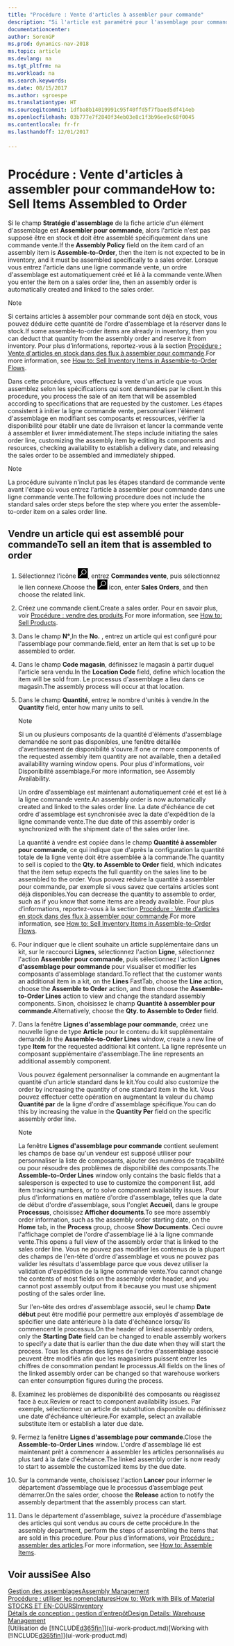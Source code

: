 ```yaml
---
title: "Procédure : Vente d'articles à assembler pour commande"
description: "Si l'article est paramétré pour l'assemblage pour commande, alors l'article ne devrait pas être en stock, et doit être assemblé spécifiquement à une commande vente. Lorsque vous entrez l'article dans une ligne commande vente, un ordre d'assemblage est automatiquement créé et lié à la commande vente."
documentationcenter: 
author: SorenGP
ms.prod: dynamics-nav-2018
ms.topic: article
ms.devlang: na
ms.tgt_pltfrm: na
ms.workload: na
ms.search.keywords: 
ms.date: 08/15/2017
ms.author: sgroespe
ms.translationtype: HT
ms.sourcegitcommit: 1dfba8b14019991c95f40ffd5f7fbaed5df414eb
ms.openlocfilehash: 03b777e7f2840f34eb03e8c1f3b96ee9c68f0045
ms.contentlocale: fr-fr
ms.lasthandoff: 12/01/2017

---
```

# <a name="how-to-sell-items-assembled-to-order"></a><span data-ttu-id="11d16-104">Procédure : Vente d'articles à assembler pour commande</span><span class="sxs-lookup"><span data-stu-id="11d16-104">How to: Sell Items Assembled to Order</span></span>
<span data-ttu-id="11d16-105">Si le champ **Stratégie d'assemblage** de la fiche article d'un élément d'assemblage est **Assembler pour commande**, alors l'article n'est pas supposé être en stock et doit être assemblé spécifiquement dans une commande vente.</span><span class="sxs-lookup"><span data-stu-id="11d16-105">If the **Assembly Policy** field on the item card of an assembly item is **Assemble-to-Order**, then the item is not expected to be in inventory, and it must be assembled specifically to a sales order.</span></span> <span data-ttu-id="11d16-106">Lorsque vous entrez l'article dans une ligne commande vente, un ordre d'assemblage est automatiquement créé et lié à la commande vente.</span><span class="sxs-lookup"><span data-stu-id="11d16-106">When you enter the item on a sales order line, then an assembly order is automatically created and linked to the sales order.</span></span>  

> [!NOTE]  
>  <span data-ttu-id="11d16-107">Si certains articles à assembler pour commande sont déjà en stock, vous pouvez déduire cette quantité de l'ordre d'assemblage et la réserver dans le stock.</span><span class="sxs-lookup"><span data-stu-id="11d16-107">If some assemble-to-order items are already in inventory, then you can deduct that quantity from the assembly order and reserve it from inventory.</span></span> <span data-ttu-id="11d16-108">Pour plus d’informations, reportez-vous à la section [Procédure : Vente d'articles en stock dans des flux à assembler pour commande](assembly-how-to-sell-assemble-to-order-items-and-inventory-items-together.md).</span><span class="sxs-lookup"><span data-stu-id="11d16-108">For more information, see [How to: Sell Inventory Items in Assemble-to-Order Flows](assembly-how-to-sell-assemble-to-order-items-and-inventory-items-together.md).</span></span>  

<span data-ttu-id="11d16-109">Dans cette procédure, vous effectuez la vente d'un article que vous assemblez selon les spécifications qui sont demandées par le client.</span><span class="sxs-lookup"><span data-stu-id="11d16-109">In this procedure, you process the sale of an item that will be assembled according to specifications that are requested by the customer.</span></span> <span data-ttu-id="11d16-110">Les étapes consistent à initier la ligne commande vente, personnaliser l'élément d'assemblage en modifiant ses composants et ressources, vérifier la disponibilité pour établir une date de livraison et lancer la commande vente à assembler et livrer immédiatement.</span><span class="sxs-lookup"><span data-stu-id="11d16-110">The steps include initiating the sales order line, customizing the assembly item by editing its components and resources, checking availability to establish a delivery date, and releasing the sales order to be assembled and immediately shipped.</span></span>  

> [!NOTE]  
>  <span data-ttu-id="11d16-111">La procédure suivante n'inclut pas les étapes standard de commande vente avant l'étape où vous entrez l'article à assembler pour commande dans une ligne commande vente.</span><span class="sxs-lookup"><span data-stu-id="11d16-111">The following procedure does not include the standard sales order steps before the step where you enter the assemble-to-order item on a sales order line.</span></span>  

## <a name="to-sell-an-item-that-is-assembled-to-order"></a><span data-ttu-id="11d16-112">Vendre un article qui est assemblé pour commande</span><span class="sxs-lookup"><span data-stu-id="11d16-112">To sell an item that is assembled to order</span></span>  
1.  <span data-ttu-id="11d16-113">Sélectionnez l'icône ![Page ou état pour la recherche](media/ui-search/search_small.png "Page ou état pour la recherche"), entrez **Commandes vente**, puis sélectionnez le lien connexe.</span><span class="sxs-lookup"><span data-stu-id="11d16-113">Choose the ![Search for Page or Report](media/ui-search/search_small.png "Search for Page or Report icon") icon, enter **Sales Orders**, and then choose the related link.</span></span>  
2.  <span data-ttu-id="11d16-114">Créez une commande client.</span><span class="sxs-lookup"><span data-stu-id="11d16-114">Create a sales order.</span></span> <span data-ttu-id="11d16-115">Pour en savoir plus, voir [Procédure : vendre des produits](sales-how-sell-products.md).</span><span class="sxs-lookup"><span data-stu-id="11d16-115">For more information, see [How to: Sell Products](sales-how-sell-products.md).</span></span>  
3.  <span data-ttu-id="11d16-116">Dans le champ **N°**,</span><span class="sxs-lookup"><span data-stu-id="11d16-116">In the **No.**</span></span> <span data-ttu-id="11d16-117">, entrez un article qui est configuré pour l'assemblage pour commande.</span><span class="sxs-lookup"><span data-stu-id="11d16-117">field, enter an item that is set up to be assembled to order.</span></span>  
4.  <span data-ttu-id="11d16-118">Dans le champ **Code magasin**, définissez le magasin à partir duquel l'article sera vendu.</span><span class="sxs-lookup"><span data-stu-id="11d16-118">In the **Location Code** field, define which location the item will be sold from.</span></span> <span data-ttu-id="11d16-119">Le processus d'assemblage a lieu dans ce magasin.</span><span class="sxs-lookup"><span data-stu-id="11d16-119">The assembly process will occur at that location.</span></span>  
5.  <span data-ttu-id="11d16-120">Dans le champ **Quantité**, entrez le nombre d'unités à vendre.</span><span class="sxs-lookup"><span data-stu-id="11d16-120">In the **Quantity** field, enter how many units to sell.</span></span>  

    > [!NOTE]  
    >  <span data-ttu-id="11d16-121">Si un ou plusieurs composants de la quantité d'éléments d'assemblage demandée ne sont pas disponibles, une fenêtre détaillée d'avertissement de disponibilité s'ouvre.</span><span class="sxs-lookup"><span data-stu-id="11d16-121">If one or more components of the requested assembly item quantity are not available, then a detailed availability warning window opens.</span></span> <span data-ttu-id="11d16-122">Pour plus d'informations, voir Disponibilité assemblage.</span><span class="sxs-lookup"><span data-stu-id="11d16-122">For more information, see Assembly Availability.</span></span>  

    <span data-ttu-id="11d16-123">Un ordre d'assemblage est maintenant automatiquement créé et est lié à la ligne commande vente.</span><span class="sxs-lookup"><span data-stu-id="11d16-123">An assembly order is now automatically created and linked to the sales order line.</span></span> <span data-ttu-id="11d16-124">La date d'échéance de cet ordre d'assemblage est synchronisée avec la date d'expédition de la ligne commande vente.</span><span class="sxs-lookup"><span data-stu-id="11d16-124">The due date of this assembly order is synchronized with the shipment date of the sales order line.</span></span>  

    <span data-ttu-id="11d16-125">La quantité à vendre est copiée dans le champ **Quantité à assembler pour commande**, ce qui indique que d'après la configuration la quantité totale de la ligne vente doit être assemblée à la commande.</span><span class="sxs-lookup"><span data-stu-id="11d16-125">The quantity to sell is copied to the **Qty. to Assemble to Order** field, which indicates that the item setup expects the full quantity on the sales line to be assembled to the order.</span></span> <span data-ttu-id="11d16-126">Vous pouvez réduire la quantité à assembler pour commande, par exemple si vous savez que certains articles sont déjà disponibles.</span><span class="sxs-lookup"><span data-stu-id="11d16-126">You can decrease the quantity to assemble to order, such as if you know that some items are already available.</span></span> <span data-ttu-id="11d16-127">Pour plus d’informations, reportez-vous à la section [Procédure : Vente d'articles en stock dans des flux à assembler pour commande](assembly-how-to-sell-inventory-items-in-assemble-to-order-flows.md).</span><span class="sxs-lookup"><span data-stu-id="11d16-127">For more information, see [How to: Sell Inventory Items in Assemble-to-Order Flows](assembly-how-to-sell-inventory-items-in-assemble-to-order-flows.md).</span></span>  

6.  <span data-ttu-id="11d16-128">Pour indiquer que le client souhaite un article supplémentaire dans un kit, sur le raccourci **Lignes**, sélectionnez l'action **Ligne**, sélectionnez l'action **Assembler pour commande**, puis sélectionnez l'action **Lignes d'assemblage pour commande** pour visualiser et modifier les composants d'assemblage standard.</span><span class="sxs-lookup"><span data-stu-id="11d16-128">To reflect that the customer wants an additional item in a kit, on the **Lines** FastTab, choose the **Line** action, choose the **Assemble to Order** action, and then choose the **Assemble-to-Order Lines** action to view and change the standard assembly components.</span></span> <span data-ttu-id="11d16-129">Sinon, choisissez le champ **Quantité à assembler pour commande**.</span><span class="sxs-lookup"><span data-stu-id="11d16-129">Alternatively, choose the **Qty. to Assemble to Order** field.</span></span>  
7.  <span data-ttu-id="11d16-130">Dans la fenêtre **Lignes d'assemblage pour commande**, créez une nouvelle ligne de type **Article** pour le contenu du kit supplémentaire demandé.</span><span class="sxs-lookup"><span data-stu-id="11d16-130">In the **Assemble-to-Order Lines** window, create a new line of type **Item** for the requested additional kit content.</span></span> <span data-ttu-id="11d16-131">La ligne représente un composant supplémentaire d'assemblage.</span><span class="sxs-lookup"><span data-stu-id="11d16-131">The line represents an additional assembly component.</span></span>  

    <span data-ttu-id="11d16-132">Vous pouvez également personnaliser la commande en augmentant la quantité d'un article standard dans le kit.</span><span class="sxs-lookup"><span data-stu-id="11d16-132">You could also customize the order by increasing the quantity of one standard item in the kit.</span></span> <span data-ttu-id="11d16-133">Vous pouvez effectuer cette opération en augmentant la valeur du champ **Quantité par** de la ligne d'ordre d'assemblage spécifique.</span><span class="sxs-lookup"><span data-stu-id="11d16-133">You can do this by increasing the value in the **Quantity Per** field on the specific assembly order line.</span></span>  

    > [!NOTE]  
    >  <span data-ttu-id="11d16-134">La fenêtre **Lignes d'assemblage pour commande** contient seulement les champs de base qu'un vendeur est supposé utiliser pour personnaliser la liste de composants, ajouter des numéros de traçabilité ou pour résoudre des problèmes de disponibilité des composants.</span><span class="sxs-lookup"><span data-stu-id="11d16-134">The **Assemble-to-Order Lines** window only contains the basic fields that a salesperson is expected to use to customize the component list, add item tracking numbers, or to solve component availability issues.</span></span> <span data-ttu-id="11d16-135">Pour plus d'informations en matière d'ordre d'assemblage, telles que la date de début d'ordre d'assemblage, sous l'onglet **Accueil**, dans le groupe **Processus**, choisissez **Afficher documents**.</span><span class="sxs-lookup"><span data-stu-id="11d16-135">To see more assembly order information, such as the assembly order starting date, on the **Home** tab, in the **Process** group, choose **Show Documents**.</span></span> <span data-ttu-id="11d16-136">Ceci ouvre l'affichage complet de l'ordre d'assemblage lié à la ligne commande vente.</span><span class="sxs-lookup"><span data-stu-id="11d16-136">This opens a full view of the assembly order that is linked to the sales order line.</span></span> <span data-ttu-id="11d16-137">Vous ne pouvez pas modifier les contenus de la plupart des champs de l'en-tête d'ordre d'assemblage et vous ne pouvez pas valider les résultats d'assemblage parce que vous devez utiliser la validation d'expédition de la ligne commande vente.</span><span class="sxs-lookup"><span data-stu-id="11d16-137">You cannot change the contents of most fields on the assembly order header, and you cannot post assembly output from it because you must use shipment posting of the sales order line.</span></span>  
    >   
    >  <span data-ttu-id="11d16-138">Sur l'en-tête des ordres d'assemblage associé, seul le champ **Date début** peut être modifié pour permettre aux employés d'assemblage de spécifier une date antérieure à la date d'échéance lorsqu'ils commencent le processus.</span><span class="sxs-lookup"><span data-stu-id="11d16-138">On the header of linked assembly orders, only the **Starting Date** field can be changed to enable assembly workers to specify a date that is earlier than the due date when they will start the process.</span></span> <span data-ttu-id="11d16-139">Tous les champs des lignes de l'ordre d'assemblage associé peuvent être modifiés afin que les magasiniers puissent entrer les chiffres de consommation pendant le processus.</span><span class="sxs-lookup"><span data-stu-id="11d16-139">All fields on the lines of the linked assembly order can be changed so that warehouse workers can enter consumption figures during the process.</span></span>  

8.  <span data-ttu-id="11d16-140">Examinez les problèmes de disponibilité des composants ou réagissez face à eux.</span><span class="sxs-lookup"><span data-stu-id="11d16-140">Review or react to component availability issues.</span></span> <span data-ttu-id="11d16-141">Par exemple, sélectionnez un article de substitution disponible ou définissez une date d'échéance ultérieure.</span><span class="sxs-lookup"><span data-stu-id="11d16-141">For example, select an available substitute item or establish a later due date.</span></span>  
9. <span data-ttu-id="11d16-142">Fermez la fenêtre **Lignes d'assemblage pour commande**.</span><span class="sxs-lookup"><span data-stu-id="11d16-142">Close the **Assemble-to-Order Lines** window.</span></span> <span data-ttu-id="11d16-143">L'ordre d'assemblage lié est maintenant prêt à commencer à assembler les articles personnalisés au plus tard à la date d'échéance.</span><span class="sxs-lookup"><span data-stu-id="11d16-143">The linked assembly order is now ready to start to assemble the customized items by the due date.</span></span>  
10. <span data-ttu-id="11d16-144">Sur la commande vente, choisissez l'action **Lancer** pour informer le département d’assemblage que le processus d’assemblage peut démarrer.</span><span class="sxs-lookup"><span data-stu-id="11d16-144">On the sales order, choose the **Release** action to notify the assembly department that the assembly process can start.</span></span>  
11. <span data-ttu-id="11d16-145">Dans le département d'assemblage, suivez la procédure d'assemblage des articles qui sont vendus au cours de cette procédure.</span><span class="sxs-lookup"><span data-stu-id="11d16-145">In the assembly department, perform the steps of assembling the items that are sold in this procedure.</span></span> <span data-ttu-id="11d16-146">Pour plus d'informations, voir [Procédure : assembler des articles](assembly-how-to-assemble-items.md).</span><span class="sxs-lookup"><span data-stu-id="11d16-146">For more information, see [How to: Assemble Items](assembly-how-to-assemble-items.md).</span></span>  

## <a name="see-also"></a><span data-ttu-id="11d16-147">Voir aussi</span><span class="sxs-lookup"><span data-stu-id="11d16-147">See Also</span></span>  
[<span data-ttu-id="11d16-148">Gestion des assemblages</span><span class="sxs-lookup"><span data-stu-id="11d16-148">Assembly Management</span></span>](assembly-assemble-items.md)  
[<span data-ttu-id="11d16-149">Procédure : utiliser les nomenclatures</span><span class="sxs-lookup"><span data-stu-id="11d16-149">How to: Work with Bills of Material</span></span>](inventory-how-work-BOMs.md)  
[<span data-ttu-id="11d16-150">STOCKS ET EN-COURS</span><span class="sxs-lookup"><span data-stu-id="11d16-150">Inventory</span></span>](inventory-manage-inventory.md)  
[<span data-ttu-id="11d16-151">Détails de conception : gestion d'entrepôt</span><span class="sxs-lookup"><span data-stu-id="11d16-151">Design Details: Warehouse Management</span></span>](design-details-warehouse-management.md)  
<span data-ttu-id="11d16-152">[Utilisation de [!INCLUDE[d365fin](includes/d365fin_md.md)]](ui-work-product.md)</span><span class="sxs-lookup"><span data-stu-id="11d16-152">[Working with [!INCLUDE[d365fin](includes/d365fin_md.md)]](ui-work-product.md)</span></span>

